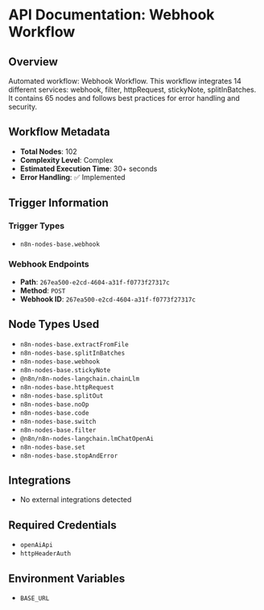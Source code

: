 # API Documentation: Webhook Workflow

## Overview
Automated workflow: Webhook Workflow. This workflow integrates 14 different services: webhook, filter, httpRequest, stickyNote, splitInBatches. It contains 65 nodes and follows best practices for error handling and security.

## Workflow Metadata
- **Total Nodes**: 102
- **Complexity Level**: Complex
- **Estimated Execution Time**: 30+ seconds
- **Error Handling**: ✅ Implemented

## Trigger Information
### Trigger Types
- `n8n-nodes-base.webhook`

### Webhook Endpoints
- **Path**: `267ea500-e2cd-4604-a31f-f0773f27317c`
- **Method**: `POST`
- **Webhook ID**: `267ea500-e2cd-4604-a31f-f0773f27317c`


## Node Types Used
- `n8n-nodes-base.extractFromFile`
- `n8n-nodes-base.splitInBatches`
- `n8n-nodes-base.webhook`
- `n8n-nodes-base.stickyNote`
- `@n8n/n8n-nodes-langchain.chainLlm`
- `n8n-nodes-base.httpRequest`
- `n8n-nodes-base.splitOut`
- `n8n-nodes-base.noOp`
- `n8n-nodes-base.code`
- `n8n-nodes-base.switch`
- `n8n-nodes-base.filter`
- `@n8n/n8n-nodes-langchain.lmChatOpenAi`
- `n8n-nodes-base.set`
- `n8n-nodes-base.stopAndError`

## Integrations
- No external integrations detected

## Required Credentials
- `openAiApi`
- `httpHeaderAuth`

## Environment Variables
- `BASE_URL`
